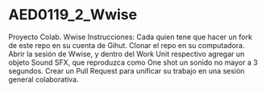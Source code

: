 # AED0119_2_Wwise
Proyecto Colab. Wwise
Instrucciones:
Cada quien tene que hacer un fork de este repo en su cuenta de Gihut.
Clonar el repo en su computadora.
Abrir la sesión de Wwise, y dentro del Work Unit respectivo agregar un objeto Sound SFX, que reproduzca como One shot un sonido no mayor a 3 segundos. 
Crear un Pull Request para unificar su trabajo en una sesión general colaborativa. 
